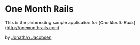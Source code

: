 # One Month Rails

This is the pinteresting sample application for [*One Month Rails*] (http://onemonthrails.com)

by [Jonathan Jacobsen](http://jonathanjacobsen.com)